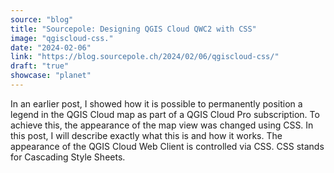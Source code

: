```yaml
---
source: "blog"
title: "Sourcepole: Designing QGIS Cloud QWC2 with CSS"
image: "qgiscloud-css."
date: "2024-02-06"
link: "https://blog.sourcepole.ch/2024/02/06/qgiscloud-css/"
draft: "true"
showcase: "planet"
---
```


In an earlier post, I showed how it is possible to permanently position a legend in the QGIS Cloud map as part of a QGIS Cloud Pro subscription. To achieve this, the appearance of the map view was changed using CSS. In this post, I will describe exactly what this is and how it works.
The appearance of the QGIS Cloud Web Client is controlled via CSS. CSS stands for Cascading Style Sheets.
